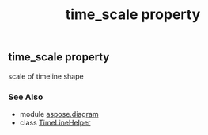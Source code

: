 ﻿---
title: time_scale property
second_title: Aspose.Diagram for Python via .NET API References
description: 
type: docs
weight: 80
url: /python-net/aspose.diagram/timelinehelper/time_scale/
is_root: false
---

## time_scale property


scale of timeline shape

### See Also
* module [aspose.diagram](../../)
* class [TimeLineHelper](/diagram/python-net/aspose.diagram/timelinehelper)
